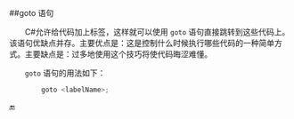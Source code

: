 ##goto 语句

&emsp;&emsp;C#允许给代码加上标签，这样就可以使用 `goto` 语句直接跳转到这些代码上。该语句优缺点并存。主要优点是：这是控制什么时候执行哪些代码的一种简单方式。主要缺点是：过多地使用这个技巧将使代码晦涩难懂。

&emsp;&emsp;`goto` 语句的用法如下：

```javascript
        goto <labelName>;
```







🔚
